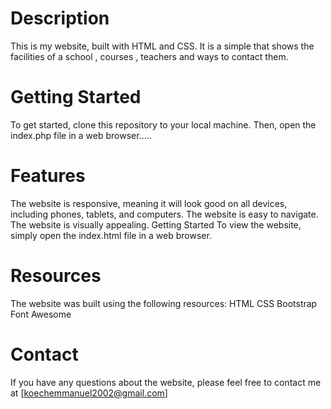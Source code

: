 # Description
This is my website, built with HTML and CSS. It is a simple that shows the facilities of a school , courses , teachers and ways to contact them.

# Getting Started
To get started, clone this repository to your local machine. Then, open the index.php file in a web browser.....

# Features
The website is responsive, meaning it will look good on all devices, including phones, tablets, and computers.
The website is easy to navigate.
The website is visually appealing.
Getting Started
To view the website, simply open the index.html file in a web browser.



# Resources
The website was built using the following resources:
HTML
CSS
Bootstrap
Font Awesome

# Contact
If you have any questions about the website, please feel free to contact me at [koechemmanuel2002@gmail.com]

